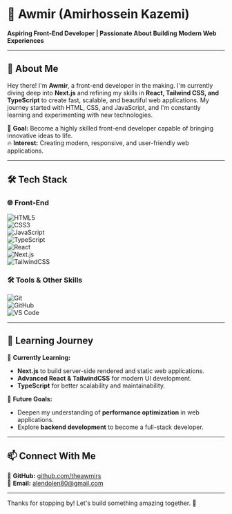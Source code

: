 # 🚀 Awmir (Amirhossein Kazemi)  

**Aspiring Front-End Developer | Passionate About Building Modern Web Experiences**  

---

## 👋 About Me  
Hey there! I'm **Awmir**, a front-end developer in the making. I'm currently diving deep into **Next.js** and refining my skills in **React, Tailwind CSS, and TypeScript** to create fast, scalable, and beautiful web applications. My journey started with HTML, CSS, and JavaScript, and I'm constantly learning and experimenting with new technologies.  

🎯 **Goal:** Become a highly skilled front-end developer capable of bringing innovative ideas to life.  
🔥 **Interest:** Creating modern, responsive, and user-friendly web applications.  

---

## 🛠️ Tech Stack  
### 🌐 Front-End  
![HTML5](https://img.shields.io/badge/HTML5-E34F26?logo=html5&logoColor=white&style=for-the-badge)  
![CSS3](https://img.shields.io/badge/CSS3-1572B6?logo=css3&logoColor=white&style=for-the-badge)  
![JavaScript](https://img.shields.io/badge/JavaScript-F7DF1E?logo=javascript&logoColor=black&style=for-the-badge)  
![TypeScript](https://img.shields.io/badge/TypeScript-3178C6?logo=typescript&logoColor=white&style=for-the-badge)  
![React](https://img.shields.io/badge/React-61DAFB?logo=react&logoColor=white&style=for-the-badge)  
![Next.js](https://img.shields.io/badge/Next.js-000000?logo=next.js&logoColor=white&style=for-the-badge)  
![TailwindCSS](https://img.shields.io/badge/TailwindCSS-06B6D4?logo=tailwindcss&logoColor=white&style=for-the-badge)  

### 🛠️ Tools & Other Skills  
![Git](https://img.shields.io/badge/Git-F05032?logo=git&logoColor=white&style=for-the-badge)  
![GitHub](https://img.shields.io/badge/GitHub-181717?logo=github&logoColor=white&style=for-the-badge)  
![VS Code](https://img.shields.io/badge/VSCode-007ACC?logo=visual-studio-code&logoColor=white&style=for-the-badge)  

---

## 🚀 Learning Journey  
📌 **Currently Learning:**  
- **Next.js** to build server-side rendered and static web applications.  
- **Advanced React & TailwindCSS** for modern UI development.  
- **TypeScript** for better scalability and maintainability.  

📌 **Future Goals:**  
- Deepen my understanding of **performance optimization** in web applications.  
- Explore **backend development** to become a full-stack developer.  

---

## 📫 Connect With Me  
📌 **GitHub:** [github.com/theawmirs](https://github.com/theawmirs)  
📌 **Email:** [alendolen80@gmail.com](mailto:alendolen80@gmail.com)  

---


Thanks for stopping by! Let's build something amazing together. 🚀